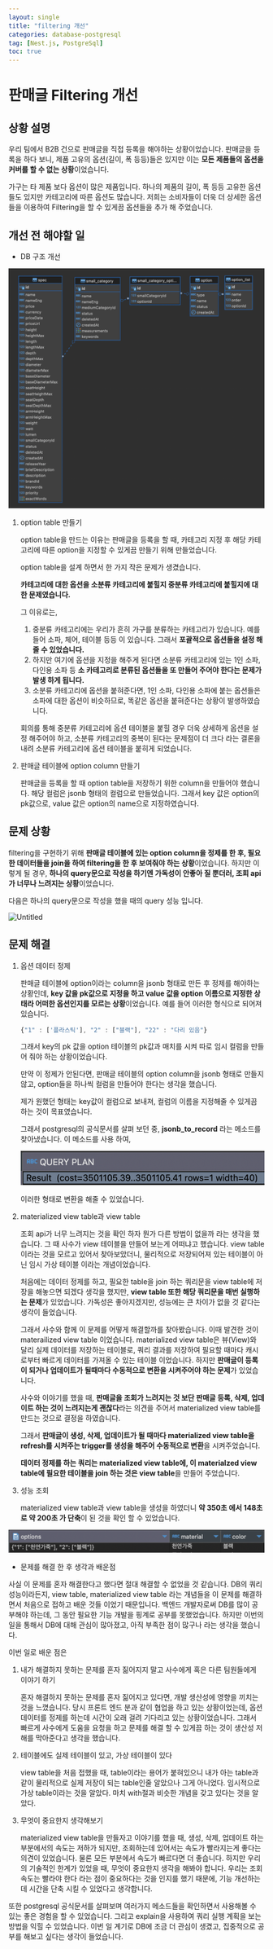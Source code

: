```yaml
---
layout: single
title: "filtering 개선"
categories: database-postgresql
tag: [Nest.js, PostgreSql]
toc: true
---
```


# 판매글 Filtering 개선

## 상황 설명

우리 팀에서 B2B 건으로 판매글을 직접 등록을 해야하는 상황이었습니다. 판매글을 등록을 하다 보니, 제품 고유의 옵션(길이, 폭 등등)들은 있지만 이는 **모든 제품들의 옵션을 커버를 할 수 없는 상황**이었습니다.

가구는 타 제품 보다 옵션이 많은 제품입니다. 하나의 제품의 길이, 폭 등등 고유한 옵션들도 있지만 카테고리에 따른 옵션도 많습니다. 저희는 소비자들이 더욱 더 상세한 옵션들을 이용하여 Filtering을 할 수 있게끔 옵션들을 추가 해 주었습니다.

## 개선 전 해야할 일

- DB 구조 개선

<img src="/assets/images/db1.png">

1. option table 만들기

   option table을 만드는 이유는 판매글을 등록을 할 때, 카테고리 지정 후 해당 카테고리에 따른 option을 지정할 수 있게끔 만들기 위해 만들었습니다.

   option table을 설계 하면서 한 가지 작은 문제가 생겼습니다.

   **카테고리에 대한 옵션을 소분류 카테고리에 붙힐지 중분류 카테고리에 붙힐지에 대한 문제였습니다.**

   그 이유로는,

   1. 중분류 카테고리에는 우리가 흔히 가구를 분류하는 카테고리가 있습니다. 예를 들어 소파, 체어, 테이블 등등 이 있습니다. 그래서 **포괄적으로 옵션들을 설정 해줄 수 있었습니다.**
   2. 하지만 여기에 옵션을 지정을 해주게 된다면 소분류 카테고리에 있는 1인 소파, 다인용 소파 등 **소 카테고리로 분류된 옵션들을 또 만들어 주어야 한다는 문제가 발생 하게 됩니다.**
   3. 소분류 카테고리에 옵션을 붙혀준다면, 1인 소파, 다인용 소파에 붙는 옵션들은 소파에 대한 옵션이 비슷하므로, 똑같은 옵션을 붙혀준다는 상황이 발생하였습니다.

   회의를 통해 중분류 카테고리에 옵션 테이블을 붙힐 경우 더욱 상세하게 옵션을 설정 해주어야 하고, 소분류 카테고리의 중복이 된다는 문제점이 더 크다 라는 결론을 내려 소분류 카테고리에 옵션 테이블을 붙히게 되었습니다.

2. 판매글 테이블에 option column 만들기

   판매글을 등록을 할 때 option table을 저장하기 위한 column을 만들어야 했습니다. 해당 컬럼은 jsonb 형태의 컬럼으로 만들었습니다. 그래서 key 값은 option의 pk값으로, value 값은 option의 name으로 지정하였습니다.

## 문제 상황

filtering을 구현하기 위해 **판매글 테이블에 있는 option column을 정제를 한 후, 필요한 데이터들을 join을 하여 filtering을 한 후 보여줘야 하는 상황**이었습니다. 하지만 이렇게 될 경우, **하나의 query문으로 작성을 하기엔 가독성이 안좋아 질 뿐더러, 조회 api가 너무나 느려지는 상황**이었습니다.

다음은 하나의 query문으로 작성을 했을 때의 query 성능 입니다.

![Untitled](%E1%84%91%E1%85%A1%E1%86%AB%E1%84%86%E1%85%A2%E1%84%80%E1%85%B3%E1%86%AF%20Filtering%20%E1%84%80%E1%85%A2%E1%84%89%E1%85%A5%E1%86%AB%20707f0934892e4e71b91363b71bae0f44/Untitled.png)

## 문제 해결

1. 옵션 데이터 정제

   판매글 테이블에 option이라는 column을 jsonb 형태로 만든 후 정제를 해야하는 상황인데, **key 값을 pk값으로 지정을 하고 value 값을 option 이름으로 지정한 상태라 어떠한 옵션인지를 모르는 상황**이었습니다.
   예를 들어 이러한 형식으로 되어져 있습니다.

   ```jsx
   {"1" : ['플라스틱'], "2" : ["블랙"], "22" : "다리 있음"}
   ```

   그래서 key의 pk 값을 option 테이블의 pk값과 매치를 시켜 따로 임시 컬럼을 만들어 줘야 하는 상황이었습니다.

   만약 이 정제가 안된다면, 판매글 테이블의 option column을 jsonb 형태로 만들지 않고, option들을 하나씩 컬럼을 만들어야 한다는 생각을 했습니다.

   제가 원했던 형태는 key값이 컬럼으로 보내져, 컬럼의 이름을 지정해줄 수 있게끔 하는 것이 목표였습니다.

   그래서 postgresql의 공식문서를 살펴 보던 중, **jsonb_to_record** 라는 메소드를 찾아냈습니다. 이 메소드를 사용 하여,

   <img src="/assets/images/query1.png">

   이러한 형태로 변환을 해줄 수 있었습니다.

2. materialized view table과 view table

   조회 api가 너무 느려지는 것을 확인 하자 뭔가 다른 방법이 없을까 라는 생각을 했습니다. 그 때 사수가 view 테이블을 만들어 보는게 어떠냐고 했습니다. view table 이라는 것을 모르고 있어서 찾아보았더니, 물리적으로 저장되어져 있는 테이블이 아닌 임시 가상 테이블 이라는 개념이었습니다.

   처음에는 데이터 정제를 하고, 필요한 table을 join 하는 쿼리문을 view table에 저장을 해놓으면 되겠다 생각을 했지만, **view table 또한 해당 쿼리문을 매번 실행하는 문제**가 있었습니다. 가독성은 좋아지겠지만, 성능에는 큰 차이가 없을 것 같다는 생각이 들었습니다.

   그래서 사수와 함께 이 문제를 어떻게 해결할까를 찾아봤습니다. 이때 발견한 것이 materailized view table 이었습니다. materialized view table은 뷰(View)와 달리 실제 데이터를 저장하는 테이블로, 쿼리 결과를 저장하여 필요할 때마다 캐시로부터 빠르게 데이터를 가져올 수 있는 테이블 이었습니다. 하지만 **판매글이 등록이 되거나 업데이트가 될때마다 수동적으로 변환을 시켜주어야 하는 문제**가 있었습니다.

   사수와 이야기를 했을 때, **판매글을 조회가 느려지는 것 보단 판매글 등록, 삭제, 업데이트 하는 것이 느려지는게 괜찮다**라는 의견을 주어서 materialized view table를 만드는 것으로 결정을 하였습니다.

   그래서 **판매글이 생성, 삭제, 업데이트가 될 때마다 materialized view table을 refresh를 시켜주는 trigger를 생성을 해주어 수동적으로 변환**을 시켜주었습니다.

   **데이터 정제를 하는 쿼리는 materialized view table에, 이 materialzed view table에 필요한 테이블을 join 하는 것은 view table**을 만들어 주었습니다.

3. 성능 조회

   materialized view table과 view table을 생성을 하였더니 **약 350초 에서 148초로 약 200초 가 단축**이 된 것을 확인 할 수 있었습니다.

<img src="/assets/images/query2.png">

- 문제를 해결 한 후 생각과 배운점

사실 이 문제를 혼자 해결한다고 했다면 절대 해결할 수 없었을 것 같습니다. DB의 쿼리 성능이라든지, view table, materialized view table 라는 개념들을 이 문제를 해결하면서 처음으로 접하고 배운 것들 이었기 때문입니다. 백엔드 개발자로써 DB를 많이 공부해야 하는데, 그 동안 필요한 기능 개발을 핑계로 공부를 못했었습니다. 하지만 이번의 일을 통해서 DB에 대해 관심이 많아졌고, 아직 부족한 점이 많구나 라는 생각을 했습니다.

이번 일로 배운 점은

1. 내가 해결하지 못하는 문제를 혼자 짊어지지 말고 사수에게 혹은 다른 팀원들에게 이야기 하기

   혼자 해결하지 못하는 문제를 혼자 짊어지고 있다면, 개발 생산성에 영향을 끼치는 것을 느꼈습니다. 당시 프론트 엔드 분과 같이 협업을 하고 있는 상황이었는데, 옵션 데이터를 정제를 하는데 시간이 오래 걸려 기다리고 있는 상황이었습니다. 그래서 빠르게 사수에게 도움을 요청을 하고 문제를 해결 할 수 있게끔 하는 것이 생산성 저해를 막아준다고 생각을 했습니다.

2. 테이블에도 실제 테이블이 있고, 가상 테이블이 있다

   view table을 처음 접했을 때, table이라는 용어가 붙혀있으니 내가 아는 table과 같이 물리적으로 실제 저장이 되는 table인줄 알았으나 그게 아니었다. 임시적으로 가상 table이라는 것을 알았다. 마치 with절과 비슷한 개념을 갖고 있다는 것을 알았다.

3. 무엇이 중요한지 생각해보기

   materialized view table을 만들자고 이야기를 했을 때, 생성, 삭제, 업데이트 하는 부분에서의 속도는 저하가 되지만, 조회하는데 있어서는 속도가 빨라지는게 좋다는 의견이 있었습니다. 물론 모든 부분에서 속도가 빠르다면 더 좋습니다. 하지만 우리의 기술적인 한계가 있었을 때, 무엇이 중요한지 생각을 해봐야 합니다. 우리는 조회 속도는 빨라야 한다 라는 점이 중요하다는 것을 인지를 했기 때문에, 기능 개선하는데 시간을 단축 시킬 수 있었다고 생각합니다.

또한 postgresql 공식문서를 살펴보며 여러가지 메소드들을 확인하면서 사용해볼 수 있는 좋은 경험을 할 수 있었습니다. 그리고 explain을 사용하여 쿼리 실행 계획을 보는 방법을 익힐 수 있었습니다. 이번 일 계기로 DB에 조금 더 관심이 생겼고, 집중적으로 공부를 해보고 싶다는 생각이 들었습니다.
